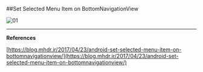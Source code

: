 ##Set Selected Menu Item on BottomNavigationView

![01](https://raw.githubusercontent.com/mhdr/AndroidSamples/master/066/images/01.png "01")

***

**References**

[https://blog.mhdr.ir/2017/04/23/android-set-selected-menu-item-on-bottomnavigationview/](https://blog.mhdr.ir/2017/04/23/android-set-selected-menu-item-on-bottomnavigationview/) 